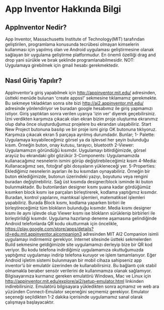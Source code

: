 # App Inventor Hakkında Bilgi 
## AppInventor Nedir?
App Inventor, Massachusetts Institute of Technology(MIT) tarafından geliştirilen, programlama konusunda tecrübesi olmayan kimselerin kullanması için yapılmış olan ve Android uygulaması geliştirmesine olanak sağlayan bir uygulama geliştirme platformudur. En önemli özelliği drag and drop yani sürükle ve bırak şeklinde programlanabilmesidir.
NOT: Uygulamaya girebilmek için gmail hesabı gerekmektedir.
## Nasıl Giriş Yapılır?
AppInventor’a giriş yapabilmek için http://appinventor.mit.edu/ adresinden, üstteki menüde bulunan 'create appss!' sekmesine tıklamamız gerekmekte.
Bu sekmeye tıkladıktan sonra site bizi http://ai2.appinventor.mit.edu/ adresinde yönlendiriyor ve buradan google hesabımız ile giriş yapmamızı istiyor. Giriş yaptıktan sonra verilen uyarıya 'izin ver' diyerek geçebilirsiniz.
İzni verdikten karşımıza çıkacak olan ekran bizim proje oluşturma ekranımız olup daha önce oluşturduğumuz projelere bu ekrandan ulaşabiliriz.
Start New Project butonuna basılıp ve bir proje ismi girip OK butonuna tıklıyoruz.
Karşımıza çıkacak ekran 5 parçaya ayrılmış durumdadır. Bunlar;
1- Palette: Uygulamaya koyabileceğimiz görsel ya da işlevsel her şeyin bulunduğu kısım. Örneğin buton, onay kutusu, tarayıcı, bluetooth
2-Viewer: Uygulamamızın göründüğü kısımdır. Uygulamayı bitirdiğimizde, görsel arayüz bu ekrandaki gibi gözükür
3-Components: Uygulamamızda kullanacağımız nesnelerin ismini görüp değiştirebileceğimiz kısım
4-Media: Kullanacağımız ses, fotoğraf gibi dosyaların yükleneceği yer.
5-Properties: Eklediğimiz nesnelerin ayarları ile bu kısımdan oynayabiliriz. Örneğin bir buton eklediğimizde, butonun üzerindeki yazıyı, boyutunu veya rengini buradan değiştirebiliriz.
   Sağ üst kısımda designer/block isminde iki buton bulunmaktadır. Bu butonlardan designer kısmı şuana kadar gördüğümüz kısımken block kısmı ise parçaları birleştirerek, kodlama yaptığımız kısımdır. Buradan, kontrol yapılarını, mantıksal işlemleri, matematiksel işlemleri yapabiliriz.
   Burada Block kısmı, kodlama yaparken birbiri ile birleştireceğimiz tüm blokların bulunduğu kısımdır. Media kısmı designer kısmı ile aynı işlevde olup Viewer kısmı ise blokların sürüklenip birbirleri ile birleştirildiği kısımdır.
Uygulama hazırlanıp deneme aşamasına gelindiğinde Android telefonlarda QR kodu okutturmak için öncelikle, https://play.google.com/store/apps/details?id=edu.mit.appinventor.aicompanion3 adresinden MIT AI2 Companion isimli uygulamayı indirmemiz gerekiyor.
İnternet sitesinde üstteki sekmelerden Build sekmesine geldiğimizde site uygulamamızı derleyip bize bir QR kod veriyor. Bu kodu telefona indirdiğimiz uygulamamıza okuttuğumuzda yaptığımız uygulamayı indirip telefona kuruyor ve işlem tamamlanıyor.
   Eğer Android işletim sistemi bulunmayan bir mobil cihaza sahipseniz app inventor’ü bir emulatör üzerinden de kullanabilirsiniz. Bu bağlantı çok stabil olmamakla beraber sensör verilerini de kullanmamıza olanak sağlamıyor. Bilgisayarınıza kurmanız gereken emulatörü Windows, Mac ve Linux için  http://appinventor.mit.edu/explore/ai2/setup-emulator.html linkinden indirebilirsiniz.
   Emulatörü bilgisayara yükledikten sonra açmamız ve web ara yüzünden Connect-Emulator seçeneğini seçmemiz gerekiyor. Emulator seçeneği seçildikten 1-2 dakika içerisinde uygulamamız sanal olarak çalışmaya başlayacaktır.

